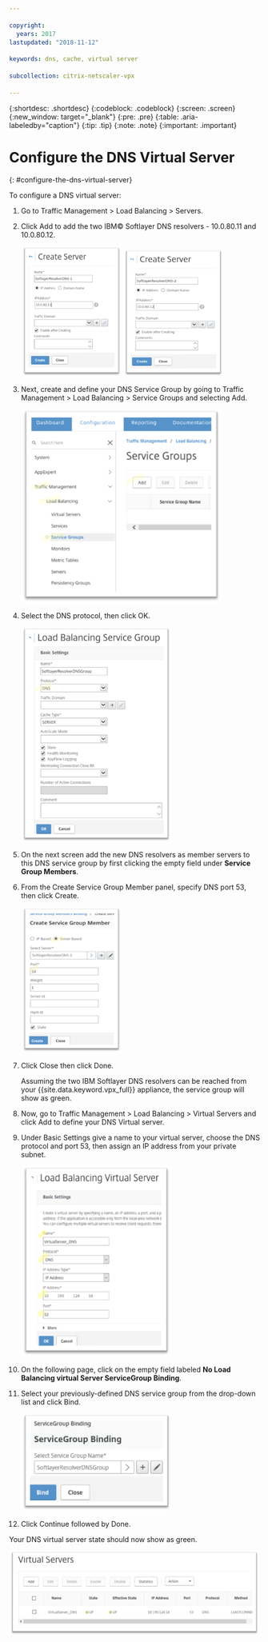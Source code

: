 ```yaml
---

copyright:
  years: 2017
lastupdated: "2018-11-12"

keywords: dns, cache, virtual server

subcollection: citrix-netscaler-vpx

---
```


{:shortdesc: .shortdesc}
{:codeblock: .codeblock}
{:screen: .screen}
{:new_window: target="_blank"}
{:pre: .pre}
{:table: .aria-labeledby="caption"}
{:tip: .tip}
{:note: .note}
{:important: .important}

# Configure the DNS Virtual Server
{: #configure-the-dns-virtual-server}

To configure a DNS virtual server:

1. Go to Traffic Management > Load Balancing > Servers.
2. Click Add to add the two IBM© Softlayer DNS resolvers - 10.0.80.11 and 10.0.80.12.

	<img src="images/fp5.png" alt="drawing" style="width: 200px;"/> <img src="images/fp5b.png" alt="drawing" style="width: 200px;"/>

3. Next, create and define your DNS Service Group by going to Traffic Management > Load Balancing > Service Groups and selecting Add.

	<img src="images/fp6.png" alt="drawing" style="width: 400px;"/>

4. Select the DNS protocol, then click OK.

	<img src="images/fp7.png" alt="drawing" style="width: 300px;"/>

5. On the next screen add the new DNS resolvers as member servers to this DNS service group by first clicking the empty field under **Service Group Members**.

6. From the Create Service Group Member panel, specify DNS port 53, then click Create.

	<img src="images/fp8.png" alt="drawing" style="width: 200px;"/>

7. Click Close then click Done.

	Assuming the two IBM Softlayer DNS resolvers can be reached from your {{site.data.keyword.vpx_full}} appliance, the service group will show as green.

8. Now, go to Traffic Management > Load Balancing > Virtual Servers and click Add to define your DNS Virtual server.
9. Under Basic Settings give a name to your virtual server, choose the DNS protocol and port 53, then assign an IP address from your private subnet.

	<img src="images/fp9.png" alt="drawing" style="width: 300px;"/>

10. On the following page, click on the empty field labeled **No Load Balancing virtual Server ServiceGroup Binding**.
11. Select your previously-defined DNS service group from the drop-down list and click Bind.  

	<img src="images/fp10.png" alt="drawing" style="width: 300px;"/>

12. Click Continue followed by Done.

Your DNS virtual server state should now show as green.

<img src="images/fp11.png" alt="drawing" style="width: 500px;"/>
